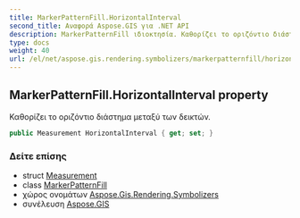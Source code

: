 ```yaml
---
title: MarkerPatternFill.HorizontalInterval
second_title: Αναφορά Aspose.GIS για .NET API
description: MarkerPatternFill ιδιοκτησία. Καθορίζει το οριζόντιο διάστημα μεταξύ των δεικτών.
type: docs
weight: 40
url: /el/net/aspose.gis.rendering.symbolizers/markerpatternfill/horizontalinterval/
---
```

## MarkerPatternFill.HorizontalInterval property

Καθορίζει το οριζόντιο διάστημα μεταξύ των δεικτών.

```csharp
public Measurement HorizontalInterval { get; set; }
```

### Δείτε επίσης

* struct [Measurement](../../../aspose.gis.rendering/measurement/)
* class [MarkerPatternFill](../)
* χώρος ονομάτων [Aspose.Gis.Rendering.Symbolizers](../../markerpatternfill/)
* συνέλευση [Aspose.GIS](../../../)


